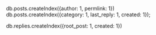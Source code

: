 db.posts.createIndex({author: 1, permlink: 1})
db.posts.createIndex({category: 1, last_reply: 1, created: 1});

db.replies.createIndex({root_post: 1, created: 1})
